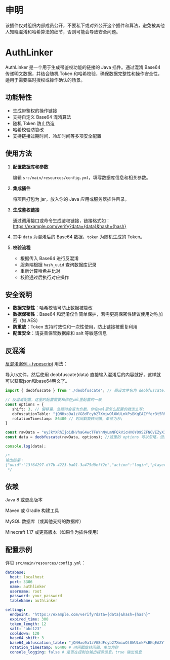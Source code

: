 # 申明

该插件仅对组织内部成员公开，不要私下或对外公开这个插件和算法，避免被其他人知晓混淆和哈希算法的细节，否则可能会导致安全问题。

# AuthLinker

AuthLinker 是一个用于生成带鉴权功能的链接的 Java 插件。通过混淆 Base64 传递明文数据，并结合随机 Token 和哈希校验，确保数据完整性和操作安全性，适用于需要临时授权或操作确认的场景。

## 功能特性

- 生成带鉴权的操作链接
- 支持自定义 Base64 混淆算法
- 随机 Token 防止伪造
- 哈希校验防篡改
- 支持链接过期时间、冷却时间等多项安全配置

## 使用方法

1. **配置数据库和参数**

   编辑 `src/main/resources/config.yml`，填写数据库信息和相关参数。

2. **集成插件**

   将项目打包为 jar，放入你的 Java 应用或服务器插件目录。

3. **生成鉴权链接**

   通过调用接口或命令生成鉴权链接，链接格式如：https://example.com/verify?data={data}&hash={hash}
4. 其中 `data` 为混淆后的 Base64 数据，`token` 为随机生成的 Token。

4. **校验流程**

   - 根据传入 Base64 进行反混淆
   - 服务端根据 `hash_uuid` 查询数据库记录
   - 重新计算哈希并比对
   - 校验通过后执行对应操作

## 安全说明

- **数据完整性**：哈希校验可防止数据被篡改
- **数据保密性**：Base64 和混淆仅作简单保护，若需更高保密性建议使用对称加密（如 AES）
- **防重放**：Token 支持时效性和一次性使用，防止链接被重复利用
- **配置安全**：请妥善保管数据库和 salt 等敏感信息

## 反混淆

[反混淆案例 - typescript](https://github.com/MIAOMC-Server/AuthLinker/blob/main/src/main/resources/TypeScript%20%E5%8F%8D%E6%B7%B7%E6%B7%86%E7%A4%BA%E4%BE%8B.ts) 用法：
  
导入ts文件，然后使用 deobfuscate(data) 直接输入混淆后的内容就好，这样就可以获取json和base64明文了。
```ts
import { deobfuscate } from './deobfuscate'; // 假设文件名为 deobfuscate.ts

// 反混淆配置，这里的配置需要和你在yml里配置的一致
const options = {
   shift: 3, // 偏移量，处理时会变为负数，你在yml里怎么配置的就怎么写;
   obfuscationTable: "jQNHxo9a1zVG8dFcyb27XmiwOl0WULnkPsBKqEAZYfer3t5RMDSCJhgvu4pT-.", // 你定义的混淆表;
   rotationTimestamp: 86400 // 时间戳旋转间隔，单位为秒;
}

const rawData = "eyJkYXRhIjoidHVhaG4wcTFWYnNyLmNFQkVicHVOY09SZFNGVEZyX18uYlY0WDBhVS5KQ1IuNUNfRTRnMS5TZ0JkYmFxVnJHckYwRV9IMEFNVmJzclFTQTNIMFpyWHlhR1FTazhkV2FqbldnZWR5VktWYkRyTkpucmRKYWJYY25xTmNGUkVKVXIucmhVRTBhclhjLmhOMHZaRmJWdUZCQ3UueVZ3VkJnWk9TcXVkV0VqblNxUmQyVksuY09fTkpWVEVjT18uNHBoRVdfXyIsInRpbWUiOjE3NDgyNzU0NDM0NTZ9"
const data = deobfuscate(rawData, options); //这里的 options 可以忽略，但是前提是不修改yml配置

console.log(data);

/*
输出结果：
{"uuid":"13f64297-df7b-4223-ba01-3a475d0eff2e","action":"login","player_uuid":"4b87bd2c-7e96-48b2-a5bb-359e8b22ba20","expires_time":1748275743455}
 */
```

## 依赖

Java 8 或更高版本

Maven 或 Gradle 构建工具

MySQL 数据库（或其他支持的数据库）

Minecraft 1.17 或更高版本（如果作为插件使用）

## 配置示例

详见 `src/main/resources/config.yml`：

```yaml
database:
  host: localhost
  port: 3306
  name: authlinker
  username: root
  password: your_password
  tableName: authlinker

settings:
  endpoint: "https://example.com/verify?data={data}&hash={hash}"
  expired_time: 300
  token_length: 12
  salt: "abc123"
  cooldown: 120
  base64_shift: 3
  base64_obfuscation_table: "jQNHxo9a1zVG8dFcyb27XmiwOl0WULnkPsBKqEAZYfer3t5RMDSCJhgvu4pT-." # 混淆表，不可以出现空格和特殊字符
  rotation_timestamp: 86400 # 时间戳旋转间隔，单位为秒
  console_logging: false # 是否在控制台输出提示信息，true 输出信息